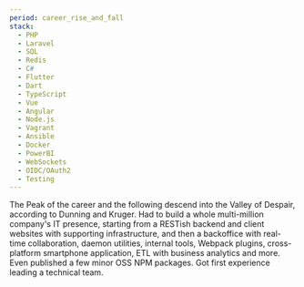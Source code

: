 ```yaml
---
period: career_rise_and_fall
stack:
  - PHP
  - Laravel
  - SQL
  - Redis
  - C#
  - Flutter
  - Dart
  - TypeScript
  - Vue
  - Angular
  - Node.js
  - Vagrant
  - Ansible
  - Docker
  - PowerBI
  - WebSockets
  - OIDC/OAuth2
  - Testing
---
```


The Peak of the career and the following descend into the Valley of Despair, according to Dunning and Kruger. Had to build a whole multi-million company's IT presence, starting from a RESTish backend and client websites with supporting infrastructure, and then a backoffice with real-time collaboration, daemon utilities, internal tools, Webpack plugins, cross-platform smartphone application, ETL with business analytics and more. Even published a few minor OSS NPM packages. Got first experience leading a technical team.
